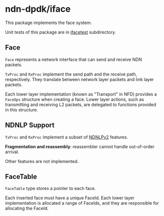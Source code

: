 # ndn-dpdk/iface

This package implements the face system.

Unit tests of this package are in [ifacetest](ifacetest/) subdirectory.

## Face

`Face` represents a network interface that can send and receive NDN packets.

`TxProc` and `RxProc` implement the send path and the receive path, respectively.
They translate between network layer packets and link layer packets.

Each lower layer implementation (known as "Transport" in NFD) provides a `FaceOps` structure when creating a face.
Lower layer actions, such as transmitting and receiving L2 packets, are delegated to functions provided in this structure.

## NDNLP Support

`TxProc` and `RxProc` implement a subset of [NDNLPv2](https://redmine.named-data.net/projects/nfd/wiki/NDNLPv2) features.

**Fragmentation and reassembly**: reassembler cannot handle out-of-order arrival.

Other features are not implemented.

## FaceTable

`FaceTable` type stores a pointer to each face.

Each inserted face must have a unique FaceId.
Each lower layer implementation is allocated a range of FaceIds, and they are responsible for allocating the FaceId.
